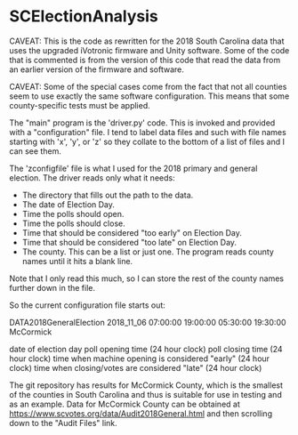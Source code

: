 # SCElectionAnalysis

CAVEAT:  This is the code as rewritten for the 2018 South Carolina data
that uses the upgraded iVotronic firmware and Unity software.  Some of
the code that is commented is from the version of this code that read
the data from an earlier version of the firmware and software. 

CAVEAT:  Some of the special cases come from the fact that not all
counties seem to use exactly the same software configuration.  This
means that some county-specific tests must be applied.


The "main" program is the 'driver.py' code. This is invoked and provided
with a "configuration" file.  I tend to label data files and such with
file names starting with 'x', 'y', or 'z' so they collate to the bottom
of a list of files and I can see them.

The 'zconfigfile' file is what I used for the 2018 primary and general
election.
The driver reads only what it needs:
* The directory that fills out the path to the data.
* The date of Election Day.
* Time the polls should open.
* Time the polls should close.
* Time that should be considered "too early" on Election Day.
* Time that should be considered "too late" on Election Day.
* The county.  This can be a list or just one.  The program reads county
  names until it hits a blank line.

Note that I only read this much, so I can store the rest of the county
names further down in the file.

So the current configuration file starts out:

DATA2018GeneralElection
2018_11_06
07:00:00
19:00:00
05:30:00
19:30:00
McCormick

date of election day
poll opening time (24 hour clock)
poll closing time (24 hour clock)
time when machine opening is considered "early" (24 hour clock)
time when closing/votes are considered "late" (24 hour clock)

The git repository has results for McCormick County, which is the
smallest of the counties in South Carolina and thus is suitable
for use in testing and as an example.
Data for McCormick County can be obtained at
    https://www.scvotes.org/data/Audit2018General.html
and then scrolling down to the "Audit Files" link.

